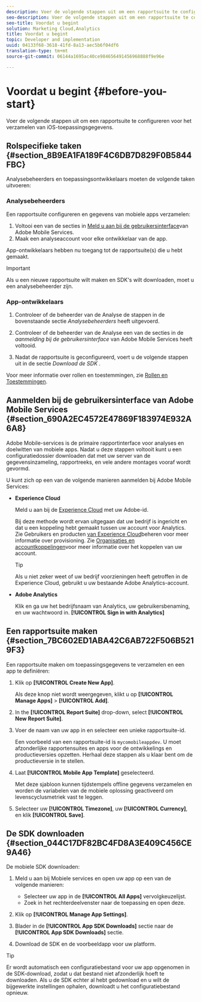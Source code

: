 ```yaml
---
description: Voer de volgende stappen uit om een rapportsuite te configureren voor het verzamelen van iOS-toepassingsgegevens.
seo-description: Voer de volgende stappen uit om een rapportsuite te configureren voor het verzamelen van iOS-toepassingsgegevens.
seo-title: Voordat u begint
solution: Marketing Cloud,Analytics
title: Voordat u begint
topic: Developer and implementation
uuid: 04133f68-3618-41fd-8a13-aec5b6f04df6
translation-type: tm+mt
source-git-commit: 06144a1695ac40ce984656491456968888f9e96e

---
```



# Voordat u begint {#before-you-start}

Voer de volgende stappen uit om een rapportsuite te configureren voor het verzamelen van iOS-toepassingsgegevens.

## Rolspecifieke taken {#section_8B9EA1FA189F4C6DB7D829F0B5844FBC}

Analysebeheerders en toepassingsontwikkelaars moeten de volgende taken uitvoeren:

### Analysebeheerders

Een rapportsuite configureren en gegevens van mobiele apps verzamelen:

1. Voltooi een van de secties in [Meld u aan bij de gebruikersinterface](/help/ios/getting-started/getting-started.md)van Adobe Mobile Services.
1. Maak een analyseaccount voor elke ontwikkelaar van de app.

App-ontwikkelaars hebben nu toegang tot de rapportsuite(s) die u hebt gemaakt.

>[!IMPORTANT]
>
>Als u een nieuwe rapportsuite wilt maken en SDK&#39;s wilt downloaden, moet u een analysebeheerder zijn.

### App-ontwikkelaars

1. Controleer of de beheerder van de Analyse de stappen in de bovenstaande sectie *Analysebeheerders* heeft uitgevoerd.

1. Controleer of de beheerder van de Analyse een van de secties in de *aanmelding bij de gebruikersinterface* van Adobe Mobile Services heeft voltooid.
1. Nadat de rapportsuite is geconfigureerd, voert u de volgende stappen uit in de sectie *Download de SDK* .

Voor meer informatie over rollen en toestemmingen, zie [Rollen en Toestemmingen](/help/using/gs/c-mob-roles-and-permissions.md).

## Aanmelden bij de gebruikersinterface van Adobe Mobile Services {#section_690A2EC4572E47869F183974E932A6A8}

Adobe Mobile-services is de primaire rapportinterface voor analyses en doelwitten van mobiele apps. Nadat u deze stappen voltooit kunt u een configuratiedossier downloaden dat met uw server van de gegevensinzameling, rapportreeks, en vele andere montages vooraf wordt gevormd.

U kunt zich op een van de volgende manieren aanmelden bij Adobe Mobile Services:

* **Experience Cloud**

   Meld u aan bij de [Experience Cloud](https://marketing.adobe.com) met uw Adobe-id.

   Bij deze methode wordt ervan uitgegaan dat uw bedrijf is ingericht en dat u een koppeling hebt gemaakt tussen uw account voor Analytics. Zie Gebruikers en producten [van Experience Cloud](https://docs.adobe.com/content/help/en/core-services/interface/manage-users-and-products/admin-getting-started.html)beheren voor meer informatie over provisioning. Zie [Organisaties en accountkoppelingen](https://docs.adobe.com/content/help/en/core-services/interface/manage-users-and-products/organizations.html)voor meer informatie over het koppelen van uw account.

   >[!TIP]
   >
   >Als u niet zeker weet of uw bedrijf voorzieningen heeft getroffen in de Experience Cloud, gebruikt u uw bestaande Adobe Analytics-account.

* **Adobe Analytics**

   Klik en ga uw het bedrijfsnaam van Analytics, uw gebruikersbenaming, en uw wachtwoord in. **[!UICONTROL Sign in with Analytics]**

## Een rapportsuite maken {#section_7BC602ED1ABA42C6AB722F506B5219F3}

Een rapportsuite maken om toepassingsgegevens te verzamelen en een app te definiëren:

1. Klik op **[!UICONTROL Create New App]**.

   Als deze knop niet wordt weergegeven, klikt u op **[!UICONTROL Manage Apps]** > **[!UICONTROL Add]**.

1. In the **[!UICONTROL Report Suite]** drop-down, select **[!UICONTROL New Report Suite]**.

1. Voer de naam van uw app in en selecteer een unieke rapportsuite-id.

   Een voorbeeld van een rapportsuite-id is `mycomobileappdev`. U moet afzonderlijke rapportensuites en apps voor de ontwikkelings en productieversies opzetten. Herhaal deze stappen als u klaar bent om de productieversie in te stellen.
1. Laat **[!UICONTROL Mobile App Template]** geselecteerd.

   Met deze sjabloon kunnen tijdstempels offline gegevens verzamelen en worden de variabelen van de mobiele oplossing geactiveerd om levenscyclusmetriek vast te leggen.

1. Selecteer uw **[!UICONTROL Timezone]**, uw **[!UICONTROL Currency]**, en klik **[!UICONTROL Save]**.

## De SDK downloaden {#section_044C17DF82BC4FD8A3E409C456CE9A46}

De mobiele SDK downloaden:

1. Meld u aan bij Mobiele services en open uw app op een van de volgende manieren:

   * Selecteer uw app in de **[!UICONTROL All Apps]** vervolgkeuzelijst.
   * Zoek in het rechterdeelvenster naar de toepassing en open deze.

1. Klik op **[!UICONTROL Manage App Settings]**.
1. Blader in de **[!UICONTROL App SDK Downloads]** sectie naar de **[!UICONTROL App SDK Downloads]** sectie.

1. Download de SDK en de voorbeeldapp voor uw platform.

>[!TIP]
>
>Er wordt automatisch een configuratiebestand voor uw app opgenomen in de SDK-download, zodat u dat bestand niet afzonderlijk hoeft te downloaden. Als u de SDK echter al hebt gedownload en u wilt de bijgewerkte instellingen ophalen, downloadt u het configuratiebestand opnieuw.

